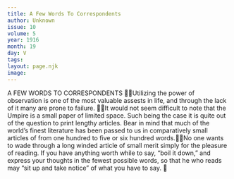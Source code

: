 ```yaml
---
title: A Few Words To Correspondents
author: Unknown
issue: 10
volume: 5
year: 1916
month: 19
day: V
tags:
layout: page.njk
image:
---
```

A FEW WORDS TO CORRESPONDENTS Utilizing the power of observation is one of the most valuable assests in life, and through the lack of it many are prone to failure. It would not seem difficult to note that the Umpire is a small paper of limited space. Such being the case it is quite out of the question to print lengthy articles. Bear in mind that much of the world’s finest literature has been passed to us in comparatively small articles of from one hundred to five or six hundred words.No one wants to wade through a long winded article of small merit simply for the pleasure of reading. If you have anything worth while to say, “boil it down,” and express your thoughts in the fewest possible words, so that he who reads may “sit up and take notice” of what you have to say. 
